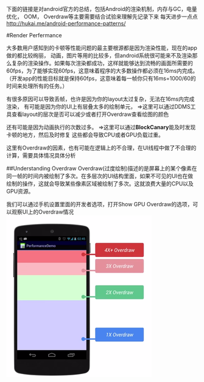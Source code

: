 下面的链接是对android官方的总结，包括Android的渲染机制，内存与GC，电量优化， OOM， Overdraw等主要需要结合试验来理解先记录下来
每天进步一点点
http://hukai.me/android-performance-patterns/

#Render Perfermance

大多数用户感知到的卡顿等性能问题的最主要根源都是因为渲染性能，现在的app做的都比较绚丽， 动画，图片等用的比较多，但android系统很可能来不及渲染那么复杂的渲染操作。如果每次渲染都成功，这样就能够达到流畅的画面所需要的60fps，为了能够实现60fps，这意味着程序的大多数操作都必须在16ms内完成。
（开发app的性能目标就是保持60fps，这意味着每一帧你只有16ms=1000/60的时间来处理所有的任务。）

有很多原因可以导致丢帧，也许是因为你的layout太过复杂，无法在16ms内完成渲染，
有可能是因为你的UI上有层叠太多的绘制单元，  =>这里可以通过DDMS工具查看layout的层次是否可以减少或者打开Overdraw查看绘图的颜色

还有可能是因为动画执行的次数过多。  =>这里可以通过**BlockCanary**能及时发现卡顿的地方，然后及时修复
这些都会导致CPU或者GPU负载过重。

这里有Overdraw的因素，也有可能在逻辑上的不合理，在UI线程中做了不合理的计算，需要具体情况具体分析

##Understanding Overdraw
Overdraw(过度绘制)描述的是屏幕上的某个像素在同一帧的时间内被绘制了多次。在多层次的UI结构里面，如果不可见的UI也在做绘制的操作，这就会导致某些像素区域被绘制了多次。这就浪费大量的CPU以及GPU资源。

我们可以通过手机设置里面的开发者选项，打开Show GPU Overdraw的选项，可以观察UI上的Overdraw情况
![](https://github.com/qixinmin/docs/blob/master/pics/overdraw_options_view.png)

